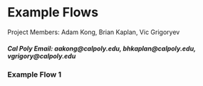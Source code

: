 <h1>Example Flows</h1>

<p>Project Members: Adam Kong, Brian Kaplan, Vic Grigoryev</p>

<h5>Cal Poly Email: aakong@calpoly.edu, bhkaplan@calpoly.edu, vgrigory@calpoly.edu</h5>

<h3> Example Flow 1</h3>
